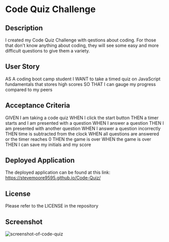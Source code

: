# Code Quiz Challenge

## Description

I created my Code Quiz Challenge with qestions about coding. For those that don't know anything about coding, they will see some easy and more difficult questions to give them a variety.

## User Story

AS A coding boot camp student
I WANT to take a timed quiz on JavaScript fundamentals that stores high scores
SO THAT I can gauge my progress compared to my peers

## Acceptance Criteria

GIVEN I am taking a code quiz
WHEN I click the start button
THEN a timer starts and I am presented with a question
WHEN I answer a question
THEN I am presented with another question
WHEN I answer a question incorrectly
THEN time is subtracted from the clock
WHEN all questions are answered or the timer reaches 0
THEN the game is over
WHEN the game is over
THEN I can save my initials and my score

## Deployed Application

The deployed application can be found at this link: https://stevemoore9595.github.io/Code-Quiz/

## License

Please refer to the LICENSE in the repository

## Screenshot

![screenshot-of-code-quiz](https://user-images.githubusercontent.com/38742748/211475171-5e8ca098-cdf5-46bc-911b-85618ad320b7.png)
